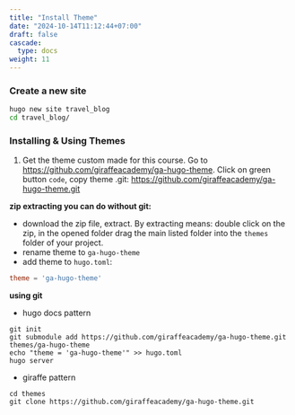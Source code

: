 ```yaml
---
title: "Install Theme"
date: "2024-10-14T11:12:44+07:00"
draft: false
cascade:
  type: docs
weight: 11
---
```


### Create a new site

```bash
hugo new site travel_blog
cd travel_blog/
```

### Installing & Using Themes

1. Get the theme custom made for this course.
   Go to https://github.com/giraffeacademy/ga-hugo-theme.
   Click on green button `code`, copy theme .git:
   https://github.com/giraffeacademy/ga-hugo-theme.git

**zip extracting you can do without git:**

- download the zip file, extract. By extracting means: double click on the zip, in the opened folder drag the main listed folder into the `themes` folder of your project.
- rename theme to `ga-hugo-theme`
- add theme to `hugo.toml`:

```toml
theme = 'ga-hugo-theme'
```

**using git**

- hugo docs pattern

```shell
git init
git submodule add https://github.com/giraffeacademy/ga-hugo-theme.git themes/ga-hugo-theme
echo "theme = 'ga-hugo-theme'" >> hugo.toml
hugo server
```

- giraffe pattern

```shell
cd themes
git clone https://github.com/giraffeacademy/ga-hugo-theme.git
```
